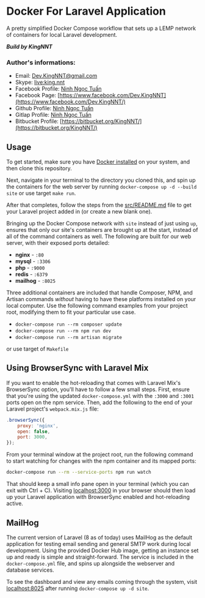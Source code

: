 # Docker For Laravel Application

A pretty simplified Docker Compose workflow that sets up a LEMP network of containers for local Laravel development.

**_Build by KingNNT_**

### Author's informations:

-   Email: [Dev.KingNNT@gmail.com](mailto:Dev.KingNNT@gmail.com)
-   Skype: [live:king.nnt](https://join.skype.com/invite/eqRpzcC8cGsf/)
-   Facebook Profile: [Ninh Ngọc Tuấn](https://www.facebook.com/Kinggg.NNT/)
-   Facebook Page: [https://www.facebook.com/Dev.KingNNT](https://www.facebook.com/Dev.KingNNT/)
-   Github Profile: [Ninh Ngọc Tuấn](https://github.com/KingNNT/)
-   Gitlap Profile: [Ninh Ngọc Tuấn](https://gitlab.com/Dev.KingNNT/)
-   Bitbucket Profile: [https://bitbucket.org/KingNNT/](https://bitbucket.org/KingNNT/)

## Usage

To get started, make sure you have [Docker installed](https://docs.docker.com/docker-for-mac/install/) on your system, and then clone this repository.

Next, navigate in your terminal to the directory you cloned this, and spin up the containers for the web server by running `docker-compose up -d --build site` or use target `make run`.

After that completes, follow the steps from the [src/README.md](src/README.md) file to get your Laravel project added in (or create a new blank one).

Bringing up the Docker Compose network with `site` instead of just using `up`, ensures that only our site's containers are brought up at the start, instead of all of the command containers as well. The following are built for our web server, with their exposed ports detailed:

-   **nginx** - `:80`
-   **mysql** - `:3306`
-   **php** - `:9000`
-   **redis** - `:6379`
-   **mailhog** - `:8025`

Three additional containers are included that handle Composer, NPM, and Artisan commands _without_ having to have these platforms installed on your local computer. Use the following command examples from your project root, modifying them to fit your particular use case.

-   `docker-compose run --rm composer update`
-   `docker-compose run --rm npm run dev`
-   `docker-compose run --rm artisan migrate`

or use target of `Makefile`

## Using BrowserSync with Laravel Mix

If you want to enable the hot-reloading that comes with Laravel Mix's BrowserSync option, you'll have to follow a few small steps. First, ensure that you're using the updated `docker-compose.yml` with the `:3000` and `:3001` ports open on the npm service. Then, add the following to the end of your Laravel project's `webpack.mix.js` file:

```javascript
.browserSync({
    proxy: 'nginx',
    open: false,
    port: 3000,
});
```

From your terminal window at the project root, run the following command to start watching for changes with the npm container and its mapped ports:

```bash
docker-compose run --rm --service-ports npm run watch
```

That should keep a small info pane open in your terminal (which you can exit with Ctrl + C). Visiting [localhost:3000](http://localhost:3000) in your browser should then load up your Laravel application with BrowserSync enabled and hot-reloading active.

## MailHog

The current version of Laravel (8 as of today) uses MailHog as the default application for testing email sending and general SMTP work during local development. Using the provided Docker Hub image, getting an instance set up and ready is simple and straight-forward. The service is included in the `docker-compose.yml` file, and spins up alongside the webserver and database services.

To see the dashboard and view any emails coming through the system, visit [localhost:8025](http://localhost:8025) after running `docker-compose up -d site`.

